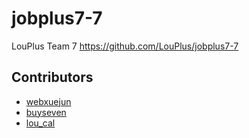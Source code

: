 # jobplus7-7
LouPlus Team 7 https://github.com/LouPlus/jobplus7-7

## Contributors
* [webxuejun](https://github.com/xue99999)
* [buyseven](https://github.com/buyseven)
* [lou_cal](https://github.com/tsunemori-akane)
